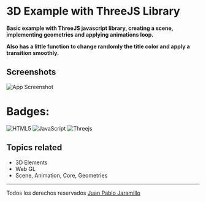 
# 3D Example with ThreeJS Library
**Basic example with ThreeJS javascript library, creating a scene, implementing geometries and applying animations loop.**

**Also has a little function to change randomly the title color and apply a transition smoothly.**
## Screenshots
![App Screenshot](https://scontent.feoh3-1.fna.fbcdn.net/v/t1.15752-9/363494305_252288814252491_2926142002286711976_n.png?_nc_cat=109&ccb=1-7&_nc_sid=ae9488&_nc_eui2=AeENiP55VycOP4LgrtVqbRuSnBimkDv3kdacGKaQO_eR1j6WqPfuFVntUpC1J6lHSqCl9IzEeUPhYcAlOfc5x382&_nc_ohc=1TXNEEwqL2wAX8AcJXp&_nc_ht=scontent.feoh3-1.fna&oh=03_AdT8So5Qc-REKl2nLoJx4wk8rzDvq2_uB1F5oVgNAGdNPA&oe=64E6BE1B)
# Badges: 	
![HTML5](https://img.shields.io/badge/html5-%23E34F26.svg?style=for-the-badge&logo=html5&logoColor=white)
![JavaScript](https://img.shields.io/badge/javascript-%23323330.svg?style=for-the-badge&logo=javascript&logoColor=%23F7DF1E)
![Threejs](https://img.shields.io/badge/threejs-black?style=for-the-badge&logo=three.js&logoColor=white)
 ## Topics related
 * 3D Elements
 * Web GL
 * Scene, Animation, Core, Geometries 
 * *** 
Todos los derechos reservados [Juan Pablo Jaramillo](https://github.com/HotSauce96)
